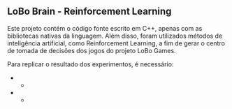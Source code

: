 ## LoBo Brain - Reinforcement Learning

Este projeto contém o código fonte escrito em C++, apenas com as bibliotecas nativas da linguagem. Além disso, foram utilizados métodos de inteligência artificial, como Reinforcement Learning, a fim de gerar o centro de tomada de decisões dos jogos do projeto LoBo Games.


Para replicar o resultado dos experimentos, é necessário:
  * -
  * -
